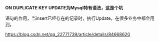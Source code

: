 **ON DUPLICATE KEY UPDATE为Mysql特有语法，这是个坑** 

语句的作用，当insert已经存在的记录时，执行Update，在很多业务中都会用到。

https://blog.csdn.net/qq_22771739/article/details/84668620


